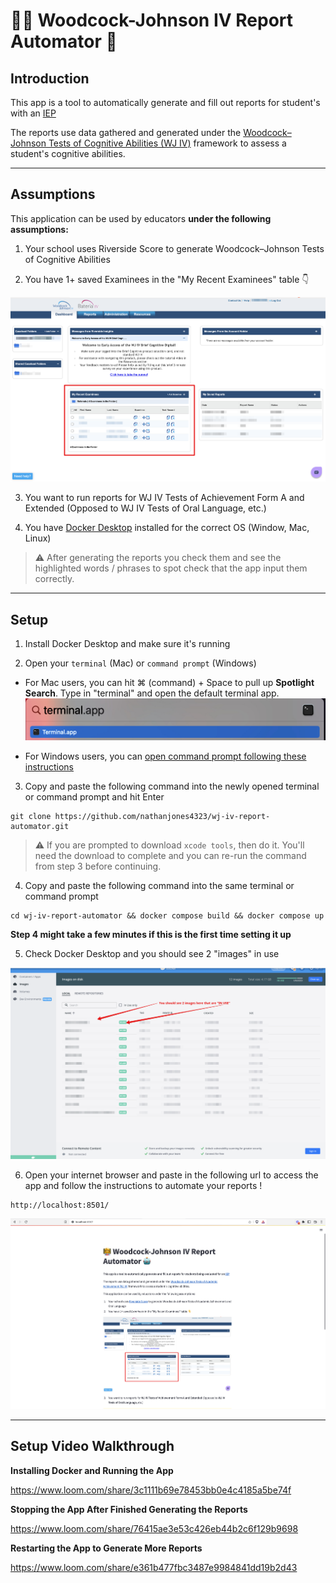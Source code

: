 # 👩‍🏫 Woodcock-Johnson IV Report Automator 🤖

## Introduction

This app is a tool to automatically generate and fill out reports for student's with an [IEP](https://en.wikipedia.org/wiki/Individualized_Education_Program)

The reports use data gathered and generated under the [Woodcock–Johnson Tests of Cognitive Abilities (WJ IV)](https://riversideinsights.com/woodcock_johnson_iv) framework to assess a student's cognitive abilities.

---
## Assumptions

This application can be used by educators **under the following assumptions:**

1. Your school uses Riverside Score to generate Woodcock–Johnson Tests of Cognitive Abilities

2. You have 1+ saved Examinees in the "My Recent Examinees" table 👇

![My Recent Examinees](app/readme_images/woodcock_johnson_dashboard.png?raw=true "My Recent Examinees")

3. You want to run reports for WJ IV Tests of Achievement Form A and Extended (Opposed to WJ IV Tests of Oral Language, etc.)

4. You have [Docker Desktop](https://www.docker.com/products/docker-desktop/) installed for the correct OS (Window, Mac, Linux)

> :warning: After generating the reports you check them and see the highlighted words / phrases to spot check that the app input them correctly.

---
## Setup

1. Install Docker Desktop and make sure it's running

2. Open your `terminal` (Mac) or `command prompt` (Windows)

* For Mac users, you can hit ⌘ (command) + Space to pull up **Spotlight Search**. Type in "terminal" and open the default terminal app.
![Spotlight Search](app/readme_images/spotlight_search.png?raw=true "Spotlight Search")

* For Windows users, you can [open command prompt following these instructions](https://www.wikihow.com/Open-Terminal-in-Windows)

3. Copy and paste the following command into the newly opened terminal or command prompt and hit Enter

```
git clone https://github.com/nathanjones4323/wj-iv-report-automator.git
```
> :warning: If you are prompted to download `xcode tools`, then do it. You'll need the download to complete and you can re-run the command from step 3 before continuing.

4. Copy and paste the following command into the same terminal or command prompt

```
cd wj-iv-report-automator && docker compose build && docker compose up
```

**Step 4 might take a few minutes if this is the first time setting it up**

5. Check Docker Desktop and you should see 2 "images" in use

![Docker Desktop Image Confirmation](app/readme_images/docker_confirm.png?raw=true "Docker Desktop Image Confirmation")

6. Open your internet browser and paste in the following url to access the app and follow the instructions to automate your reports !
```
http://localhost:8501/
```
![Streamlit App](app/readme_images/streamlit-app.png?raw=true "Streamlit App")

---
## Setup Video Walkthrough

<b> Installing Docker and Running the App </b>

https://www.loom.com/share/3c1111b69e78453bb0e4c4185a5be74f

<b> Stopping the App After Finished Generating the Reports </b>

https://www.loom.com/share/76415ae3e53c426eb44b2c6f129b9698

<b> Restarting the App to Generate More Reports </b>

https://www.loom.com/share/e361b477fbc3487e9984841dd19b2d43